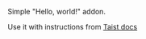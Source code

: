 Simple "Hello, world!" addon.

Use it with instructions from [Taist docs](http://docs.tai.st/quickstart/hello_world.html)

